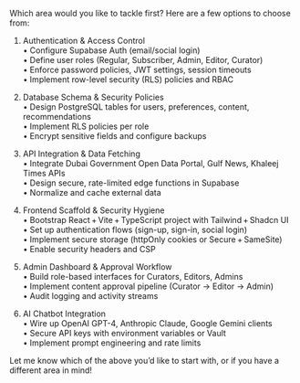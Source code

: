 Which area would you like to tackle first? Here are a few options to choose from:

1. Authentication & Access Control  
   • Configure Supabase Auth (email/social login)  
   • Define user roles (Regular, Subscriber, Admin, Editor, Curator)  
   • Enforce password policies, JWT settings, session timeouts  
   • Implement row-level security (RLS) policies and RBAC

2. Database Schema & Security Policies  
   • Design PostgreSQL tables for users, preferences, content, recommendations  
   • Implement RLS policies per role  
   • Encrypt sensitive fields and configure backups

3. API Integration & Data Fetching  
   • Integrate Dubai Government Open Data Portal, Gulf News, Khaleej Times APIs  
   • Design secure, rate-limited edge functions in Supabase  
   • Normalize and cache external data

4. Frontend Scaffold & Security Hygiene  
   • Bootstrap React + Vite + TypeScript project with Tailwind + Shadcn UI  
   • Set up authentication flows (sign-up, sign-in, social login)  
   • Implement secure storage (httpOnly cookies or Secure + SameSite)  
   • Enable security headers and CSP

5. Admin Dashboard & Approval Workflow  
   • Build role-based interfaces for Curators, Editors, Admins  
   • Implement content approval pipeline (Curator → Editor → Admin)  
   • Audit logging and activity streams

6. AI Chatbot Integration  
   • Wire up OpenAI GPT-4, Anthropic Claude, Google Gemini clients  
   • Secure API keys with environment variables or Vault  
   • Implement prompt engineering and rate limits

Let me know which of the above you’d like to start with, or if you have a different area in mind!